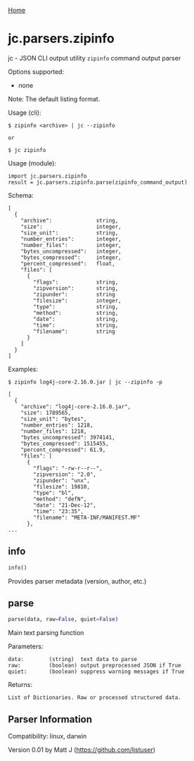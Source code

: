 [Home](https://kellyjonbrazil.github.io/jc/)

# jc.parsers.zipinfo
jc - JSON CLI output utility `zipinfo` command output parser

Options supported:
- none

Note: The default listing format.

Usage (cli):

    $ zipinfo <archive> | jc --zipinfo

    or

    $ jc zipinfo

Usage (module):

    import jc.parsers.zipinfo
    result = jc.parsers.zipinfo.parse(zipinfo_command_output)

Schema:

    [
      {
        "archive":              string,
        "size":                 integer,
        "size_unit":            string,
        "number_entries":       integer,
        "number_files":         integer,
        "bytes_uncompressed":   integer,
        "bytes_compressed":     integer,
        "percent_compressed":   float,
        "files": [
          {
            "flags":            string,
            "zipversion":       string,
            "zipunder":         string
            "filesize":         integer,
            "type":             string,
            "method":           string,
            "date":             string,
            "time":             string,
            "filename":         string
          }
        ]
      }
    ]

Examples:

    $ zipinfo log4j-core-2.16.0.jar | jc --zipinfo -p

    [
      {
        "archive": "log4j-core-2.16.0.jar",
        "size": 1789565,
        "size_unit": "bytes",
        "number_entries": 1218,
        "number_files": 1218,
        "bytes_uncompressed": 3974141,
        "bytes_compressed": 1515455,
        "percent_compressed": 61.9,
        "files": [
          {
            "flags": "-rw-r--r--",
            "zipversion": "2.0",
            "zipunder": "unx",
            "filesize": 19810,
            "type": "bl",
            "method": "defN",
            "date": "21-Dec-12",
            "time": "23:35",
            "filename": "META-INF/MANIFEST.MF"
          },
    ...


## info
```python
info()
```
Provides parser metadata (version, author, etc.)

## parse
```python
parse(data, raw=False, quiet=False)
```

Main text parsing function

Parameters:

    data:        (string)  text data to parse
    raw:         (boolean) output preprocessed JSON if True
    quiet:       (boolean) suppress warning messages if True

Returns:

    List of Dictionaries. Raw or processed structured data.

## Parser Information
Compatibility:  linux, darwin

Version 0.01 by Matt J (https://github.com/listuser)
